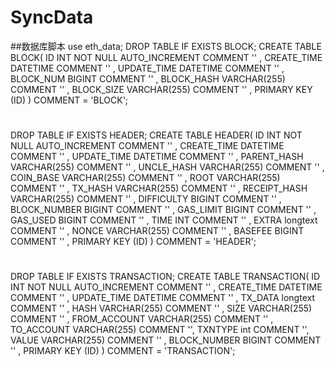 # SyncData

##数据库脚本
use eth_data;
DROP TABLE IF EXISTS BLOCK;
CREATE TABLE BLOCK(
ID INT NOT NULL AUTO_INCREMENT  COMMENT '' ,
CREATE_TIME DATETIME    COMMENT '' ,
UPDATE_TIME DATETIME    COMMENT '' ,
BLOCK_NUM BIGINT    COMMENT '' ,
BLOCK_HASH VARCHAR(255)    COMMENT '' ,
BLOCK_SIZE VARCHAR(255)    COMMENT '' ,
PRIMARY KEY (ID)
)  COMMENT = 'BLOCK';
#
DROP TABLE IF EXISTS HEADER;
CREATE TABLE HEADER(
ID INT NOT NULL AUTO_INCREMENT  COMMENT '' ,
CREATE_TIME DATETIME    COMMENT '' ,
UPDATE_TIME DATETIME    COMMENT '' ,
PARENT_HASH VARCHAR(255)    COMMENT '' ,
UNCLE_HASH VARCHAR(255)    COMMENT '' ,
COIN_BASE VARCHAR(255)    COMMENT '' ,
ROOT VARCHAR(255)    COMMENT '' ,
TX_HASH VARCHAR(255)    COMMENT '' ,
RECEIPT_HASH VARCHAR(255)    COMMENT '' ,
DIFFICULTY BIGINT    COMMENT '' ,
BLOCK_NUMBER BIGINT    COMMENT '' ,
GAS_LIMIT BIGINT    COMMENT '' ,
GAS_USED BIGINT   COMMENT '' ,
TIME INT   COMMENT '' ,
EXTRA longtext     COMMENT '' ,
NONCE VARCHAR(255)   COMMENT '' ,
BASEFEE BIGINT  COMMENT '' ,
PRIMARY KEY (ID)
)  COMMENT = 'HEADER';
#
DROP TABLE IF EXISTS TRANSACTION;
CREATE TABLE TRANSACTION(
ID INT NOT NULL AUTO_INCREMENT  COMMENT '' ,
CREATE_TIME DATETIME    COMMENT '' ,
UPDATE_TIME DATETIME    COMMENT '' ,
TX_DATA longtext   COMMENT '' ,
HASH VARCHAR(255)    COMMENT '' ,
SIZE VARCHAR(255)    COMMENT '' ,
FROM_ACCOUNT VARCHAR(255)    COMMENT '' ,
TO_ACCOUNT  VARCHAR(255)    COMMENT '',
TXNTYPE int COMMENT '',
VALUE VARCHAR(255) COMMENT '' ,
BLOCK_NUMBER BIGINT    COMMENT '' ,
PRIMARY KEY (ID)
)  COMMENT = 'TRANSACTION';